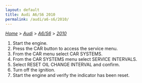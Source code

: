 ```yaml
---
layout: default
title: Audi A6/S6 2010
permalink: /audi/a6-s6/2010/
---
```

[*Home*](/) > [*Audi*](/audi/) > [*A6/S6*](/audi/a6-s6/) > [*2010*](/audi/a6-s6/2010/)
1. Start the engine.
2. Press the CAR button to access the service menu.
3. From the CAR menu select CAR SYSTEMS.
4. From the CAR SYSTEMS menu select SERVICE INTERVALS.
5. Select RESET OIL CHANGE INTERVAL and confirm.
6. Turn off the ignition.
7. Start the engine and verify the indicator has been reset.
